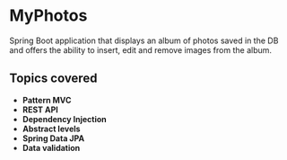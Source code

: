 # MyPhotos

Spring Boot application that displays an album of photos saved in the DB and offers the ability to insert, edit and remove images from the album.

## Topics covered

- **Pattern MVC**
- **REST API**
- **Dependency Injection**
- **Abstract levels**
- **Spring Data JPA**
- **Data validation**